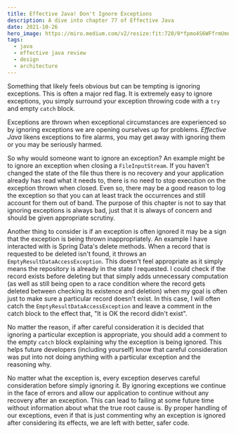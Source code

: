 ```yaml
---
title: Effective Java! Don't Ignore Exceptions
description: A dive into chapter 77 of Effective Java
date: 2021-10-26
hero_image: https://miro.medium.com/v2/resize:fit:720/0*fpmo4S6WFfrmUmnc
tags:
  - java
  - effective java review
  - design
  - architecture
---
```


Something that likely feels obvious but can be tempting is ignoring exceptions. This is often a major red flag. It is extremely easy to ignore exceptions, you simply surround your exception throwing code with a `try` and empty `catch` block. 

Exceptions are thrown when exceptional circumstances are experienced so by ignoring exceptions we are opening ourselves up for problems. _Effective Java_ likens exceptions to fire alarms, you may get away with ignoring them or you may be seriously harmed. 

So why would someone want to ignore an exception? An example might be to ignore an exception when closing a `FileInputStream`. If you haven't changed the state of the file thus there is no recovery and your application already has read what it needs to, there is no need to stop execution on the exception thrown when closed. Even so, there may be a good reason to log the exception so that you can at least track the occurrences and still account for them out of band. The purpose of this chapter is not to say that ignoring exceptions is always bad, just that it is always of concern and should be given appropriate scrutiny.

Another thing to consider is if an exception is often ignored it may be a sign that the exception is being thrown inappropriately. An example I have interacted with is Spring Data's delete methods. When a record that is requested to be deleted isn't found, it throws an `EmptyResultDataAccessException`. This doesn't feel appropriate as it simply means the repository is already in the state I requested. I could check if the record exists before deleting but that simply adds unnecessary computation (as well as still being open to a race condition where the record gets deleted between checking its existence and deletion) when my goal is often just to make sure a particular record doesn't exist. In this case, I will often catch the `EmptyResultDataAccessException` and leave a comment in the catch block to the effect that, "It is OK the record didn't exist".

No matter the reason, if after careful consideration it is decided that ignoring a particular exception is appropriate, you should add a comment to the empty `catch` block explaining why the exception is being ignored. This helps future developers (including yourself) know that careful consideration was put into not doing anything with a particular exception and the reasoning why.

No matter what the exception is, every exception deserves careful consideration before simply ignoring it. By ignoring exceptions we continue in the face of errors and allow our application to continue without any recovery after an exception. This can lead to failing at some future time without information about what the true root cause is. By proper handling of our exceptions, even if that is just commenting why an exception is ignored after considering its effects, we are left with better, safer code.  